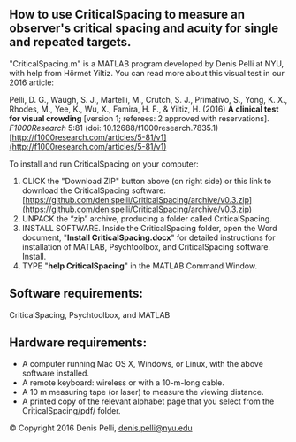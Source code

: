 ## How to use CriticalSpacing to measure an observer's critical spacing and acuity for single and repeated targets.

"CriticalSpacing.m" is a MATLAB program developed by Denis Pelli at NYU, with help from Hörmet Yiltiz. You can read more about this visual test in our
2016 article:

Pelli, D. G., Waugh, S. J., Martelli, M., Crutch, S. J., Primativo, S., Yong, K. X., Rhodes, M., Yee, K., Wu, X., Famira, H. F., & Yiltiz, H. (2016) **A clinical test for visual crowding** [version 1; referees: 2 approved with reservations]. _F1000Research_ 5:81 (doi: 10.12688/f1000research.7835.1) [http://f1000research.com/articles/5-81/v1](http://f1000research.com/articles/5-81/v1)

To install and run CriticalSpacing on your computer:

1. CLICK the "Download ZIP" button above (on right side) or this link to download the CriticalSpacing software:
[https://github.com/denispelli/CriticalSpacing/archive/v0.3.zip](https://github.com/denispelli/CriticalSpacing/archive/v0.3.zip)
1. UNPACK the “zip” archive, producing a folder called CriticalSpacing.
1. INSTALL SOFTWARE. Inside the CriticalSpacing folder, open the Word document, "**Install CriticalSpacing.docx**" for detailed instructions for installation of MATLAB, Psychtoolbox, and CriticalSpacing software. Install.
1. TYPE "**help CriticalSpacing**" in the MATLAB Command Window. 

## Software requirements:

CriticalSpacing, Psychtoolbox, and MATLAB

## Hardware requirements:

* A computer running Mac OS X, Windows, or Linux, with the above software installed. 
* A remote keyboard: wireless or with a 10-m-long cable.
* A 10 m measuring tape (or laser) to measure the viewing distance.
* A printed copy of the relevant alphabet page that you select from the CriticalSpacing/pdf/ folder.

&copy; Copyright 2016 Denis Pelli, denis.pelli@nyu.edu

